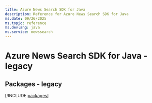```yaml
---
title: Azure News Search SDK for Java
description: Reference for Azure News Search SDK for Java
ms.date: 09/26/2025
ms.topic: reference
ms.devlang: java
ms.service: newssearch
---
```

# Azure News Search SDK for Java - legacy
## Packages - legacy
[!INCLUDE [packages](news-search-index.md)]
